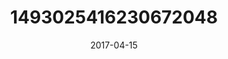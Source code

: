 ---
title: "1493025416230672048"
cover: "2017-04-15 06.42.00 1493025416230672048_46248401"
photo: "2017-04-15 06.42.00 1493025416230672048_46248401"
date: "2017-04-15"
type: "photo"
---